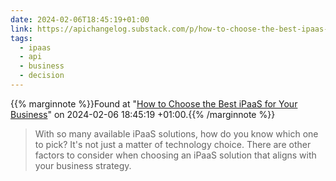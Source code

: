 ```yaml
---
date: 2024-02-06T18:45:19+01:00
link: https://apichangelog.substack.com/p/how-to-choose-the-best-ipaas-for
tags:
  - ipaas
  - api
  - business
  - decision
---
```

{{% marginnote %}}Found at "[How to Choose the Best iPaaS for Your Business](https://web.archive.org/web/20240206184519/https://apichangelog.substack.com/p/how-to-choose-the-best-ipaas-for)" on 2024-02-06 18:45:19 +01:00.{{% /marginnote %}}

> With so many available iPaaS solutions, how do you know which one to pick? It's not just a matter of technology choice. There are other factors to consider when choosing an iPaaS solution that aligns with your business strategy.